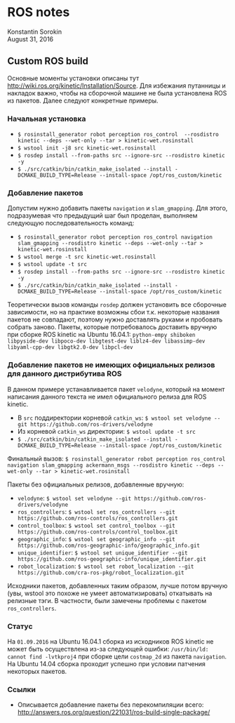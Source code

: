 # ROS notes
Konstantin Sorokin  
August 31, 2016  



## Custom ROS build
Основные моменты установки описаны тут <http://wiki.ros.org/kinetic/Installation/Source>. Для избежания путанницы и накладок важно, чтобы на сборочной машине не была установлена ROS из пакетов. Далее следуют конкретные примеры.

### Начальная установка

* `$ rosinstall_generator robot perception ros_control  --rosdistro kinetic --deps --wet-only --tar > kinetic-wet.rosinstall`
* `$ wstool init -j8 src kinetic-wet.rosinstall`
* `$ rosdep install --from-paths src --ignore-src --rosdistro kinetic -y`
* `$ ./src/catkin/bin/catkin_make_isolated --install -DCMAKE_BUILD_TYPE=Release --install-space /opt/ros_custom/kinetic`

### Добавление пакетов
Допустим нужно добавить пакеты `navigation` и `slam_gmapping`. Для этого, подразумевая что предыдущий шаг был проделан, выполняем следующую последовательность команд:

* `$ rosinstall_generator robot perception ros_control navigation slam_gmapping --rosdistro kinetic --deps --wet-only --tar > kinetic-wet.rosinstall`
* `$ wstool merge -t src kinetic-wet.rosinstall`
* `$ wstool update -t src`
* `$ rosdep install --from-paths src --ignore-src --rosdistro kinetic -y`
* `$ ./src/catkin/bin/catkin_make_isolated --install -DCMAKE_BUILD_TYPE=Release --install-space /opt/ros_custom/kinetic`

Теоретически вызов команды `rosdep` должен установить все сборочные зависимости, но на практике возможны сбои т.к. некоторые названия пакетов не совпадают, поэтому нужно доставлять руками и пробовать собрать заново. Пакеты, которые потребовалось доставить вручную при сборке ROS kinetic на Ubuntu 16.04.1: `python-empy shiboken libpyside-dev libpoco-dev libgtest-dev liblz4-dev libassimp-dev libyaml-cpp-dev libgtk2.0-dev libpcl-dev`

### Добавление пакетов не имеющих официальных релизов для данного дистрибутива ROS
В данном примере устанавливается пакет `velodyne`, который на момент написания данного текста не имел официального релиза для ROS kinetic.

* В `src` поддиректории корневой `catkin_ws`: `$ wstool set velodyne --git https://github.com/ros-drivers/velodyne`
* Из корневой `catkin_ws` директории: `$ wstool update -t src`
* `$ ./src/catkin/bin/catkin_make_isolated --install -DCMAKE_BUILD_TYPE=Release --install-space /opt/ros_custom/kinetic`

Финальный вызов:
`$ rosinstall_generator robot perception ros_control navigation slam_gmapping ackermann_msgs --rosdistro kinetic --deps --wet-only --tar > kinetic-wet.rosinstall`

Пакеты без официальных релизов, добавленные вручную:

* `velodyne`: `$ wstool set velodyne --git https://github.com/ros-drivers/velodyne`
* `ros_controllers`: `$ wstool set ros_controllers --git https://github.com/ros-controls/ros_controllers.git`
* `control_toolbox`: `$ wstool set control_toolbox --git https://github.com/ros-controls/control_toolbox.git`
* `geographic_info`: `$ wstool set geographic_info --git https://github.com/ros-geographic-info/geographic_info.git`
* `unique_identifier`: `$ wstool set unique_identifier --git https://github.com/ros-geographic-info/unique_identifier.git`
* `robot_localization`: `$ wstool set robot_localization --git https://github.com/cra-ros-pkg/robot_localization.git`

Исходники пакетов, добавленных таким образом, лучше потом вручную (увы, wstool это похоже не умеет автоматизировать) откатывать на релизные тэги. В частности, были замечены проблемы с пакетом `ros_controllers`.

### Статус
На `01.09.2016` на Ubuntu 16.04.1 сборка из исходников ROS kinetic не может быть осуществлена из-за следующей ошибки:
`/usr/bin/ld: cannot find -lvtkproj4` при сборке цели `costmap_2d` из пакета `navigation`. На Ubuntu 14.04 сборка проходит успешно при условии патчения некоторых пакетов.


### Ссылки

* Описывается добавление пакеты без перекомпиляции всего: <http://answers.ros.org/question/221031/ros-build-single-package/>
